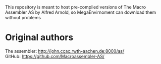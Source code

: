 This repository is meant to host pre-compiled versions of The Macro Assembler AS by Alfred Arnold, so MegaEnvirnoment can download them without problems

# Original authors
The assembler: http://john.ccac.rwth-aachen.de:8000/as/  
GitHub: https://github.com/Macroassembler-AS/
